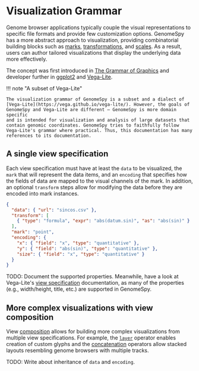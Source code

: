 # Visualization Grammar

Genome browser applications typically couple the visual representations to
specific file formats and provide few customization options. GenomeSpy has a
more abstract approach to visualization, providing combinatorial building blocks
such as [marks](mark/point.md), [transformations](transform/), and
[scales](scale.md). As a result, users can author tailored visualizations that
display the underlying data more effectively.

The concept was first introduced in [The Grammar of
Graphics](https://www.springer.com/gp/book/9780387245447) and developer further
in [ggplot2](https://ggplot2.tidyverse.org/) and
[Vega-Lite](https://vega.github.io/vega-lite/).

!!! note "A subset of Vega-Lite"

    The visualization grammar of GenomeSpy is a subset and a dialect of
    [Vega-Lite](https://vega.github.io/vega-lite/). However, the goals of
    GenomeSpy and Vega-Lite are different – GenomeSpy is more domain specific
    and is intended for visualization and analysis of large datasets that
    contain genomic coordinates. GenomeSpy tries to faithfully follow
    Vega-Lite's grammar where practical. Thus, this documentation has many
    references to its documentation.

## A single view specification

Each view specification must have at least the `data` to be visualized, the
`mark` that will represent the data items, and an `encoding` that specifies how
the fields of data are mapped to the visual channels of the mark. In addition,
an optional `transform` steps allow for modifying the data before they are
encoded into mark instances.

<div><genome-spy-doc-embed height="200">

```json
{
  "data": { "url": "sincos.csv" },
  "transform": [
    { "type": "formula", "expr": "abs(datum.sin)", "as": "abs(sin)" }
  ],
  "mark": "point",
  "encoding": {
    "x": { "field": "x", "type": "quantitative" },
    "y": { "field": "abs(sin)", "type": "quantitative" },
    "size": { "field": "x", "type": "quantitative" }
  }
}
```

</genome-spy-doc-embed></div>

TODO: Document the supported properties. Meanwhile, have a look at Vega-Lite's
[view specification](https://vega.github.io/vega-lite/docs/spec.html)
documentation, as many of the properties (e.g., width/height, title, etc.) are
supported in GenomeSpy.

## More complex visualizations with view composition

View [composition](composition/index.md) allows for building more complex
visualizations from multiple view specifications. For example, the
[`layer`](composition/layer.md) operator enables creation of custom glyphs and
the [concatenation](composition/concat.md) operators allow stacked layouts
resembling genome browsers with multiple tracks.

TODO: Write about inheritance of `data` and `encoding`.
